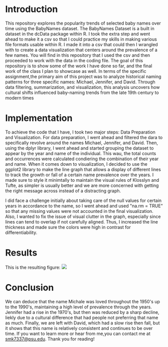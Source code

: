 # Introduction
 This repository explores the popularity trends of selected baby names over time using the BabyNames dataset. The BabyNames Dataset is a built in dataset in the dcData package within R. I took the extra step and went ahead to make it a csv so that I could practice my skills in making various file formats usable within R. I made it into a csv that could then I wrangled with to create a data visualization that centers around the prevalence of a few names. You will find in this repository that I used the csv and then proceeded to work with the data in the coding file. The goal of this repository is to show some of the work I have done so far, and the final work of the class I plan to showcase as well. In terms of the specific assignment,the primary aim of this project was to analyze historical naming patterns for three specific names: Michael, Jennifer, and David. Through data filtering, summarization, and visualization, this analysis uncovers how cultural shifts influenced baby-naming trends from the late 19th century to modern times

# Implementation
To achieve the code that I have, I took two major steps: Data Preparation and Visualization. For data preparation, I went ahead and filtered the dara to specifically revolve around the names Michael, Jennifer, and David. Then, using the dplyr library, I went ahead and started grouping the dataset to appear by the year and name of the individual. This wau, the total counts and occurrences were calculated condiering the combination of their year and name. When it comes down to visualization, I decided to use the ggplot2 library to make the line graph that allows a display of different lines to track the growth or fall of a certain name prevalence over the years. I made sure to style it minimtally to maintain the visual rules of Klosslyn and Tufte, as simpler is usually better and we are more concerned with getting the right message across instead of a distracting graph. 

I did face a challenge initially about taking care of the null values for certain years in accordance to the name, so I went ahead and used "na.rm = TRUE" so that any missing values were not accounted in the final visualization. Also, I wanted to fix the issue of visual clutter in the graph, especially since lines can tend to overlap if not carefully aligned. Thus, I increased the line thickness and made sure the colors were high in contrast for differentiability.

# Results
 This is the resulting figure:
 ![](images/BabyNameResult.jpg)

# Conclusion
We can deduce that the name Michale was loved throughout the 1950's up to the 1990's, maintaining a high level of prevalence through the years. Jennifer had a rise in the 1970's, but then was reduced by a sharp decline, liekly due to a cultural difference that had people not preferring that name as much. Finally, we are left with David, which had a slow rise then fall, but it shows that this name is relatively consistent and continues to be over time.
If you want to learn more or hear from me,you can contact me at [smk7337@psu.edu](mailto:smk7337@psu.edu). Thank you for reading!

